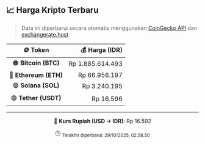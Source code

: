 

<!-- HARGA_KRIPTO -->
## 📈 Harga Kripto Terbaru

> Data ini diperbarui secara otomatis menggunakan [CoinGecko API](https://www.coingecko.com/) dan [exchangerate.host](https://exchangerate.host/)

<div align="center">

| 🪙 Token | 💰 Harga (IDR) |
|:------:|---------------:|
| 🟠 **Bitcoin (BTC)**   | Rp 1.885.614.493 |
| 🔵 **Ethereum (ETH)**  | Rp 66.956.197 |
| 🟣 **Solana (SOL)**    | Rp 3.240.195 |
| 🟢 **Tether (USDT)**   | Rp 16.596 |

---

💱 **Kurs Rupiah (USD → IDR)**: Rp 16.592

🕒 <sub>Terakhir diperbarui: 29/10/2025, 02.58.50</sub>

</div>
<!-- /HARGA_KRIPTO -->